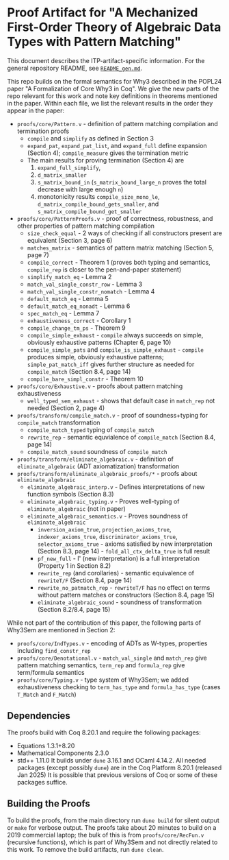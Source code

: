 # Proof Artifact for "A Mechanized First-Order Theory of Algebraic Data Types with Pattern Matching"

This document describes the ITP-artifact-specific information. For the general repository README, see [`README_gen.md`](README_gen.md).

This repo builds on the formal semantics for Why3 described in the POPL24 paper "A Formalization of Core Why3 in Coq". We give the new parts of the repo relevant for this work and note key definitions in theorems mentioned in the paper. Within each file, we list the relevant results in the order they appear in the paper:

- `proofs/core/Pattern.v` - definition of pattern matching compilation and termination proofs
    - `compile` and `simplify` as defined in Section 3
    - `expand_pat`, `expand_pat_list`, and `expand_full` define expansion (Section 4); `compile_measure` gives the termination metric
    - The main results for proving termination (Section 4) are 
        1. `expand_full_simplify`, 
        2. `d_matrix_smaller`
        3. `s_matrix_bound_in` (`s_matrix_bound_large_n` proves the total decrease with large enough `n`)
        4. monotonicity results `compile_size_mono_le`, `d_matrix_compile_bound_gets_smaller`, and `s_matrix_compile_bound_get_smaller`
- `proofs/core/PatternProofs.v` - proof of correctness, robustness, and other properties of pattern matching compilation
    - `size_check_equal` - 2 ways of checking if all constructors present are equivalent (Section 3, page 6)
    - `matches_matrix` - semantics of pattern matrix matching (Section 5, page 7)
    - `compile_correct` - Theorem 1 (proves both typing and semantics, `compile_rep` is closer to the pen-and-paper statement)
    - `simplify_match_eq` - Lemma 2
    - `match_val_single_constr_row` - Lemma 3
    - `match_val_single_constr_nomatch` - Lemma 4
    - `default_match_eq` - Lemma 5
    - `default_match_eq_nonadt` - Lemma 6
    - `spec_match_eq` - Lemma 7
    - `exhaustiveness_correct` - Corollary 1
    - `compile_change_tm_ps` - Theorem 9
    - `compile_simple_exhaust` - `compile` always succeeds on simple, obviously exhaustive patterns (Chapter 6, page 10)
    - `compile_simple_pats` and `compile_is_simple_exhaust` - `compile` produces simple, obviously exhaustive patterns; `simple_pat_match_iff` gives further structure as needed for `compile_match` (Section 8.4, page 14)
    - `compile_bare_simpl_constr` - Theorem 10
- `proofs/core/Exhaustive.v` - proofs about pattern matching exhaustiveness
    - `well_typed_sem_exhaust` - shows that default case in `match_rep` not needed (Section 2, page 4)
- `proofs/transform/compile_match.v` - proof of soundness+typing for `compile_match` transformation
    - `compile_match_typed` typing of `compile_match`
    - `rewrite_rep` - semantic equvialence of `compile_match` (Section 8.4, page 14)
    - `compile_match_sound` soundness of `compile_match`
- `proofs/transform/eliminate_algebraic.v` - definition of `eliminate_algebraic` (ADT axiomatization) transformation
- `proofs/transform/eliminate_algebraic_proofs/*` - proofs about `eliminate_algebraic`
    - `eliminate_algebraic_interp.v` - Defines interpretations of new function symbols (Section 8.3)
    - `eliminate_algebraic_typing.v` - Proves well-typing of `eliminate_algebraic` (not in paper)
    - `eliminate_algebraic_semantics.v` - Proves soundness of `eliminate_algebraic`
        - `inversion_axiom_true`, `projection_axioms_true`, `indexer_axioms_true`, `discriminator_axioms_true`, `selector_axioms_true` - axioms satisfied by new interpretation (Section 8.3, page 14) - `fold_all_ctx_delta_true` is full result
        - `pf_new_full` - I' (new interpretation) is a full interpretation (Property 1 in Section 8.2)
        - `rewrite_rep` (and corollaries) - semantic equivalence of `rewriteT/F` (Section 8.4, page 14)
        - `rewrite_no_patmatch_rep` - `rewriteT/F` has no effect on terms without pattern matches or constructors (Section 8.4, page 15)
        - `eliminate_algebraic_sound` - soundness of transformation (Section 8.2/8.4, page 15)

While not part of the contribution of this paper, the following parts of Why3Sem are mentioned in Section 2:
- `proofs/core/IndTypes.v` - encoding of ADTs as W-types, properties including `find_constr_rep`
- `proofs/core/Denotational.v` - `match_val_single` and `match_rep` give pattern matching semantics, `term_rep` and `formula_rep` give term/formula semantics
- `proofs/core/Typing.v` - type system of Why3Sem; we added exhaustiveness checking to `term_has_type` and `formula_has_type` (cases `T_Match` and `F_Match`)

## Dependencies

The proofs build with Coq 8.20.1 and require the following packages:
- Equations 1.3.1+8.20
- Mathematical Components 2.3.0
- std++ 1.11.0
It builds under `dune` 3.16.1 and OCaml 4.14.2.
All needed packages (except possibly `dune`) are in the Coq Platform 8.20.1 (released Jan 2025)
It is possible that previous versions of Coq or some of these packages suffice.

## Building the Proofs

To build the proofs, from the main directory run `dune build` for silent output or `make` for verbose output.
The proofs take about 20 minutes to build on a 2019 commercial laptop; the bulk of this is from `proofs/core/RecFun.v` (recursive functions), which is part of Why3Sem and not directly related to this work.
To remove the build artifacts, run `dune clean`.